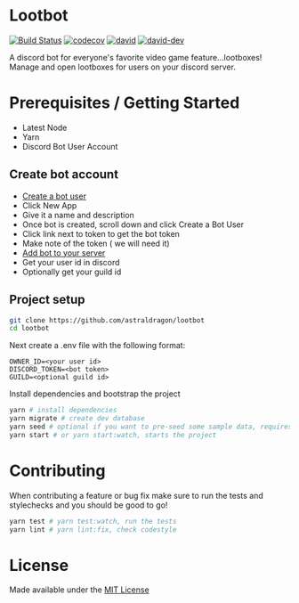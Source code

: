 # Lootbot

[![Build Status](https://travis-ci.org/astraldragon/lootbot.svg?branch=master)](https://travis-ci.org/astraldragon/lootbot)
[![codecov](https://codecov.io/gh/astraldragon/lootbot/branch/master/graph/badge.svg)](https://codecov.io/gh/astraldragon/lootbot)
[![david](https://david-dm.org/astraldragon/lootbot.svg)](https://david-dm.org/astraldragon/lootbot)
[![david-dev](https://david-dm.org/astraldragon/lootbot/dev-status.svg)](https://david-dm.org/wopian/hibari?type=dev)

A discord bot for everyone's favorite video game feature...lootboxes! Manage and open lootboxes for users on your discord server.

# Prerequisites / Getting Started

- Latest Node
- Yarn
- Discord Bot User Account

## Create bot account

- [Create a bot user](https://discordapp.com/developers/applications/me)
- Click New App
- Give it a name and description
- Once bot is created, scroll down and click Create a Bot User
- Click link next to token to get the bot token
- Make note of the token ( we will need it)
- [Add bot to your server](https://discordapp.com/developers/docs/topics/oauth2#bot-authorization-flow)
- Get your user id in discord
- Optionally get your guild id

## Project setup

```bash
git clone https://github.com/astraldragon/lootbot
cd lootbot
```

Next create a .env file with the following format:
```
OWNER_ID=<your user id>
DISCORD_TOKEN=<bot token>
GUILD=<optional guild id>
```

Install dependencies and bootstrap the project
```bash
yarn # install dependencies
yarn migrate # create dev database
yarn seed # optional if you want to pre-seed some sample data, requires the GUILD option in .env or as an environment variable
yarn start # or yarn start:watch, starts the project
```

# Contributing

When contributing a feature or bug fix make sure to run the tests and stylechecks and you should be good to go!

```bash
yarn test # yarn test:watch, run the tests
yarn lint # yarn lint:fix, check codestyle
```

# License

Made available under the [MIT License](https://tldrlegal.com/license/mit-license)

